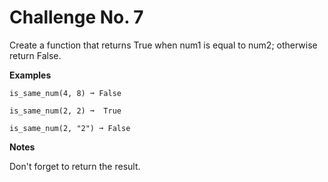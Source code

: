 # Challenge No. 7


Create a function that returns True when num1 is equal to num2; otherwise return False.

**Examples**

    is_same_num(4, 8) ➞ False
     
    is_same_num(2, 2) ➞  True
     
    is_same_num(2, "2") ➞ False

**Notes**

Don't forget to return the result.
